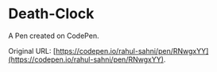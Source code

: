 # Death-Clock

A Pen created on CodePen.

Original URL: [https://codepen.io/rahul-sahni/pen/RNwgxYY](https://codepen.io/rahul-sahni/pen/RNwgxYY).

